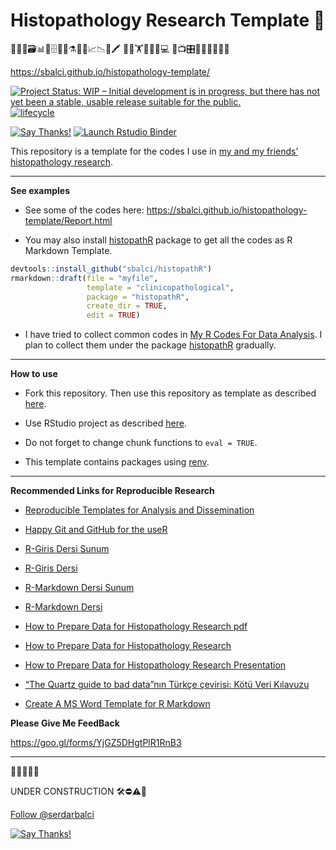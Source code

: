 
<!-- README.md is generated from README.Rmd. Please edit that file -->

# Histopathology Research Template 🔬

🔬👀📑🗃📊🏨🗄📇📖⚗📝🎶📈📉📃🖍 🔬🔬🏋🚴🚙👨💻 📸📺🎛🔭🔬💊🔐🍫🌸

<https://sbalci.github.io/histopathology-template/>

<!-- badges: start -->

<!-- [![CRAN_Release_Badge](http://www.r-pkg.org/badges/version-ago/histopathR)](https://CRAN.R-project.org/package=histopathR) -->

[![Project Status: WIP – Initial development is in progress, but there
has not yet been a stable, usable release suitable for the
public.](https://www.repostatus.org/badges/latest/wip.svg)](https://www.repostatus.org/#wip)
[![lifecycle](https://img.shields.io/badge/lifecycle-experimental-orange.svg)](https://www.tidyverse.org/lifecycle/)
<!-- [![Travis Build Status](https://travis-ci.com/sbalci/histopathR.svg?branch=master)](https://travis-ci.com/sbalci/histopathR) -->
<!-- [![codecov](https://codecov.io/gh/sbalci/histopathR/branch/master/graph/badge.svg)](https://codecov.io/gh/sbalci/histopathR) -->
<!-- [![Appveyor Build status](https://ci.appveyor.com/api/projects/status/1cxwgpgfi1x9vcdc?svg=true)](https://ci.appveyor.com/project/sbalci/histopathr) -->
<!-- [![Coverage Status](https://coveralls.io/repos/github/sbalci/histopathR/badge.svg?branch=master)](https://coveralls.io/github/sbalci/histopathR?branch=master) -->
<!-- [![CircleCI](https://circleci.com/gh/sbalci/histopathR.svg?style=svg)](https://circleci.com/gh/sbalci/histopathR) -->
<!-- [![Requirements Status](https://requires.io/github/sbalci/histopathR/requirements.svg?branch=master)](https://requires.io/github/sbalci/histopathR/requirements/?branch=master) -->
<!-- [![Libraries.io dependency status for GitHub repo](https://img.shields.io/librariesio/github/sbalci/histopathR.svg)](https://libraries.io/github/sbalci/histopathR) -->
<!-- [![CodeFactor](https://www.codefactor.io/repository/github/sbalci/histopathr/badge)](https://www.codefactor.io/repository/github/sbalci/histopathr) -->
<!-- [![DepShield Badge](https://depshield.sonatype.org/badges/sbalci/histopathR/depshield.svg)](https://depshield.github.io) -->
<!-- [![GuardRails badge](https://badges.guardrails.io/sbalci/histopathR.svg?token=13e00877a2660679719002a221904a94ad23d9cf7d31e176ad96aeabe1987be8)](https://dashboard.guardrails.io/default/gh/sbalci/histopathR) -->
<!-- [![GitHub last commit](https://img.shields.io/github/last-commit/sbalci/histopathR.svg)](https://github.com/sbalci/histopathR/commits/master) -->
<!-- [![Daily downloads badge](https://cranlogs.r-pkg.org/badges/last-day/histopathR?color=blue)](https://CRAN.R-project.org/package=histopathR) -->
<!-- [![GitHub version](https://img.shields.io/badge/GitHub-0.0.0.9000-orange.svg?style=flat-square)](https://github.com/sbalci/histopathR/) -->
<!-- [![GitHub issues](https://img.shields.io/github/issues/sbalci/histopathR.svg)](https://github.com/sbalci/histopathR/issues) -->
<!-- [![GitHub code size in bytes](https://img.shields.io/github/languages/code-size/sbalci/histopathR.svg)](https://github.com/sbalci/histopathR) -->
<!-- [![GitHub forks](https://img.shields.io/github/forks/sbalci/histopathR.svg)](https://github.com/sbalci/histopathR/network) -->
<!-- [![GitHub stars](https://img.shields.io/github/stars/sbalci/histopathR.svg)](https://github.com/sbalci/histopathR/stargazers) -->
<!-- [![Website](https://img.shields.io/badge/website-histopathR-orange.svg?colorB=E91E63)](https://sbalci.github.io/histopathR/) -->
<!-- [![HitCount](http://hits.dwyl.io/sbalci/histopathR.svg)](http://hits.dwyl.io/sbalci/histopathR) -->
<!-- [![Twitter](https://img.shields.io/twitter/url/https/github.com/sbalci/histopathR.svg?style=social)](https://twitter.com/intent/tweet?text=%23rstats%20codes%20for%20histopathology%20research%20by%20@serdarbalci&url=https%3A%2F%2Fgithub.com%2Fsbalci%2FhistopathR) -->
<!-- ![GitHub](https://img.shields.io/github/license/sbalci/histopathR.svg) -->
<!-- [![contributions welcome](https://img.shields.io/badge/contributions-welcome-brightgreen.svg?style=flat)](https://github.com/sbalci/histopathR/issues) -->
[![Say
Thanks\!](https://img.shields.io/badge/Say%20Thanks-!-1EAEDB.svg)](https://saythanks.io/to/sbalci)
[![Launch Rstudio
Binder](http://mybinder.org/badge_logo.svg)](https://mybinder.org/v2/gh/sbalci/histopathology-template/master?urlpath=rstudio)
<!-- badges: end -->

This repository is a template for the codes I use in [my and my friends’
histopathology
research](https://sbalci.github.io/cv/SerdarBalciMDPathologist.html).

-----

**See examples**

  - See some of the codes here:
    <https://sbalci.github.io/histopathology-template/Report.html>

  - You may also install
    [histopathR](https://sbalci.github.io/histopathR/) package to get
    all the codes as R Markdown Template.

<!-- end list -->

``` r
devtools::install_github("sbalci/histopathR")
rmarkdown::draft(file = "myfile",
                 template = "clinicopathological",
                 package = "histopathR",
                 create_dir = TRUE,
                 edit = TRUE)
```

  - I have tried to collect common codes in [My R Codes For Data
    Analysis](https://sbalci.github.io/MyRCodesForDataAnalysis/). I plan
    to collect them under the package
    [histopathR](https://sbalci.github.io/histopathR/) gradually.

-----

**How to use**

  - Fork this repository. Then use this repository as template as
    described
    [here](https://help.github.com/en/articles/creating-a-repository-from-a-template).

  - Use RStudio project as described
    [here](https://happygitwithr.com/existing-github-first.html#new-rstudio-project-via-git-clone-1).

  - Do not forget to change chunk functions to `eval = TRUE`.

  - This template contains packages using
    [renv](https://rstudio.github.io/renv/articles/renv.html).

-----

**Recommended Links for Reproducible Research**

  - [Reproducible Templates for Analysis and
    Dissemination](https://www.coursera.org/learn/reproducible-templates-analysis/home/info)

  - [Happy Git and GitHub for the useR](https://happygitwithr.com/)

  - [R-Giris Dersi
    Sunum](https://sbalci.github.io/MyRCodesForDataAnalysis/R-Giris.html)

  - [R-Giris
    Dersi](https://sbalci.github.io/MyRCodesForDataAnalysis/R-Giris.nb.html)

  - [R-Markdown Dersi
    Sunum](https://sbalci.github.io/MyRCodesForDataAnalysis/R-Markdown.nb.html)

  - [R-Markdown
    Dersi](https://sbalci.github.io/MyRCodesForDataAnalysis/R-Markdown.html)

  - [How to Prepare Data for Histopathology Research
    pdf](https://sbalci.github.io/MyRCodesForDataAnalysis/How-to-Prepare-Data-for-Histopathology-Research.pdf)

  - [How to Prepare Data for Histopathology
    Research](https://sbalci.github.io/MyRCodesForDataAnalysis/How-to-Prepare-Data-for-Histopathology-Research.nb.html)

  - [How to Prepare Data for Histopathology Research
    Presentation](https://sbalci.github.io/MyRCodesForDataAnalysis/How-to-Prepare-Data-for-Histopathology-Research.html)

  - [“The Quartz guide to bad data”nın Türkçe çevirisi: Kötü Veri
    Kılavuzu](https://sbalci.github.io/Kotu-Veri-Kilavuzu/)

  - [Create A MS Word Template for R
    Markdown](https://vimeo.com/110804387)

**Please Give Me FeedBack**

<https://goo.gl/forms/YjGZ5DHgtPlR1RnB3>

-----

🔬🔬🔬🔬🔬

UNDER CONSTRUCTION 🛠⛔️⚠️🔩

<!-- https://sbalci.github.io/histopathR/ -->

<a class="twitter-follow-button" data-show-count="false" href="https://twitter.com/serdarbalci">Follow
@serdarbalci</a>

<script async src="https://platform.twitter.com/widgets.js" charset="utf-8"></script>

<!-- [![contributions welcome](https://img.shields.io/badge/contributions-welcome-brightgreen.svg?style=flat)](https://github.com/sbalci/histopathR/issues) -->

[![Say
Thanks\!](https://img.shields.io/badge/Say%20Thanks-!-1EAEDB.svg)](https://saythanks.io/to/sbalci)
<!-- [![HitCount](http://hits.dwyl.io/sbalci/histopathR.svg)](http://hits.dwyl.io/sbalci/histopathR) -->

<!-- --- -->

<!-- 🔬 **I plan to collect codes for future research. I will add some small functions.**   -->

<!-- - Methods to import and prepare data for analysis.   -->

<!-- - Descriptive statistics.   -->

<!-- - Hypothesis tests.   -->

<!-- - Survival analysis.   -->

<!-- - Regression analysis.   -->

<!-- - Cluster analysis.   -->

<!-- 🔬 **I plan to make template files to form when loading the package.**   -->

<!-- 🔬 **I plan two tutorial files as vignettes:**   -->

<!-- - How to prepare data for histopathological research   -->

<!-- - How to analyse data for histopathological research   -->
